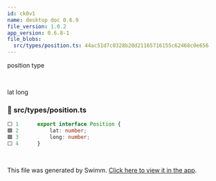 ```yaml
---
id: ck0v1
name: desktop doc 0.6.9
file_version: 1.0.2
app_version: 0.6.8-1
file_blobs:
  src/types/position.ts: 44ac51d7c0328b20d21165716155c62468c0e656
---
```


position type

<br/>

lat long
<!-- NOTE-swimm-snippet: the lines below link your snippet to Swimm -->
### 📄 src/types/position.ts
```typescript
⬜ 1      export interface Position {
🟩 2          lat: number;
🟩 3          long: number;
⬜ 4      }
```

<br/>

This file was generated by Swimm. [Click here to view it in the app](https://swimm.io/link?l=c3dpbW0lM0ElMkYlMkZyZXBvcyUyRloybDBhSFZpSlROQkpUTkJjM1J2YTJVdGQyVmhkR2hsY2lVelFTVXpRVUZrWkdsbFEyOW9aVzQlM0QlMkZkb2NzJTJGY2swdjE=).